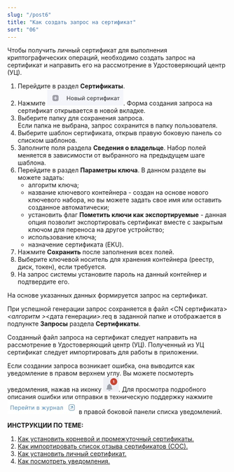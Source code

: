 ```yaml
---
slug: "/post6"
title: "Как создать запрос на сертификат"
sort: "06"
---
```


Чтобы получить личный сертификат для выполнения криптографических операций, необходимо создать запрос на сертификат и направить его на рассмотрение в Удостоверяющий центр (УЦ).

1. Перейдите в раздел **Сертификаты**.
2. Нажмите ![new_certs.jpg](./images/new_certs.jpg "Новый сертификат").
    Форма создания запроса на сертификат открывается в новой вкладке.
3. Выберите папку для сохранения запроса.   
    Если папка не выбрана, запрос сохранится в папку пользователя.
4. Выберите шаблон сертификата, открыв правую боковую панель со списком шаблонов.
5. Заполните поля раздела **Сведения о владельце**.
    Набор полей меняется в зависимости от  выбранного на предыдущем шаге шаблона.
6. Перейдите в раздел **Параметры ключа**.
    В данном разделе вы можете задать:
    - алгоритм ключа;
    - название ключевого контейнера - создан на основе нового ключевого набора, но вы можете задать свое имя или оставить созданное автоматически;
    - установить флаг **Пометить ключи как экспортируемые** - данная опция позволит экспортировать сертификат вместе с закрытым ключом для переноса на другое устройство;
    - использование ключа;
    - назначение сертификата (EKU).
7. Нажмите **Сохранить** после заполнения всех полей.  
8. Выберите ключевой носитель для хранения контейнера (реестр, диск, токен), если требуется.
9. На запрос системы установите пароль на данный контейнер и подтвердите его. 

На основе указанных данных формируется запрос на сертификат.  

При успешной генерации запрос сохраняется в файл \<CN сертификата\>_\<алгоритм \>_\<дата генерации\>.req в заданной папке и отображается в подпункте **Запросы** раздела **Сертификаты**.

Созданный файл запроса на сертификат следует направить на рассмотрение в Удостоверяющий центр (УЦ). Полученный из УЦ сертификат следует импортировать для работы в приложении.

Если создании запроса возникает ошибка, она выводится как уведомление в правом верхнем углу. Вы можете посмотерть уведомления, нажав на иконку ![notifications-button.jpg](./images/notifications-button.jpg "События"). Для просмотра подробного описания ошибки или отправки в техническую поддержку нажмите ![to-log-button.jpg](./images/to-log-button.jpg "Перейти в журнал") в правой боковой панели списка уведомлений.

**ИНСТРУКЦИИ ПО ТЕМЕ:**  
1. [Как установить корневой и промежуточный сертификаты.](https://docs.cryptoarm.ru/v3.0-Beta/005-certs/import-UC-certs)  
2. [Как импортировать список отзыва сертификатов (СОС).](https://docs.cryptoarm.ru/v3.0-Beta/005-certs/import-crl)  
4. [Как установить личный сертификат.](https://docs.cryptoarm.ru/v3.0-Beta/005-certs/import-my-cert)  
5.  [Как посмотреть уведомления.](https://docs.cryptoarm.ru/v3.0-Beta/007-cryptoarm/notifications)  
